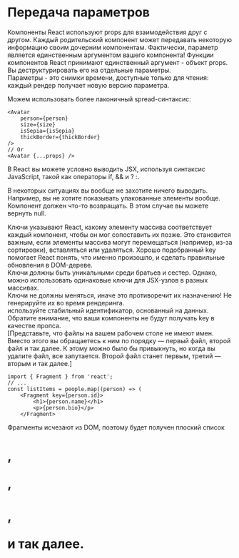 # Передача параметров
Компоненты React используют props для взаимодействия друг с другом.
Каждый родительский компонент может передавать некоторую информацию своим дочерним компонентам. Фактически, параметр является единственным аргументом вашего компонента! Функции компонентов React принимают единственный аргумент - объект props. Вы деструктурировать его на отдельные параметры.\
Параметры - это снимки времени, доступные только для чтения: каждый рендер получает новую версию параметра.

Можем использовать более лаконичный spread-синтаксис:
```tsx
<Avatar
    person={person}
    size={size}
    isSepia={isSepia}
    thickBorder={thickBorder}
/>
// Or
<Avatar {...props} />
```
В React вы можете условно выводить JSX, используя синтаксис JavaScript, такой как операторы if, && и ? :.

В некоторых ситуациях вы вообще не захотите ничего выводить. Например, вы не хотите показывать упакованные элементы вообще. Компонент должен что-то возвращать. В этом случае вы можете вернуть null.

Ключи указывают React, какому элементу массива соответствует каждый компонент, чтобы он мог сопоставить их позже. Это становится важным, если элементы массива могут перемещаться (например, из-за сортировки), вставляться или удаляться. Хорошо подобранный key помогает React понять, что именно произошло, и сделать правильные обновления в DOM-дереве.\
Ключи должны быть уникальными среди братьев и сестер. Однако, можно использовать одинаковые ключи для JSX-узлов в разных массивах.\
Ключи не должны меняться, иначе это противоречит их назначению! Не генерируйте их во время рендеринга.\
используйте стабильный идентификатор, основанный на данных.\
Обратите внимание, что ваши компоненты не будут получать key в качестве пропса.\
[Представьте, что файлы на вашем рабочем столе не имеют имен. Вместо этого вы обращаетесь к ним по порядку — первый файл, второй файл и так далее. К этому можно было бы привыкнуть, но когда вы удалите файл, все запутается. Второй файл станет первым, третий — вторым и так далее.]

```tsx
import { Fragment } from 'react';
// ...
const listItems = people.map((person) => (
    <Fragment key={person.id}>
        <h1>{person.name}</h1>
        <p>{person.bio}</p>
    </Fragment>
```
Фрагменты исчезают из DOM, поэтому будет получен плоский список <h1>, <p>, <h1>, <p> и так далее.
#
```tsx
```
```tsx
```
#
```tsx
```
```tsx
```
```tsx
```
